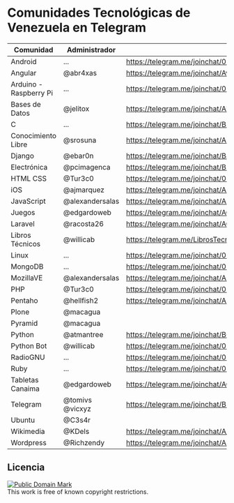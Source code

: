 # Comunidades Tecnológicas de Venezuela en Telegram

| Comunidad | Administrador | Link |
|-----------|---------------|------|
| Android | ... | https://telegram.me/joinchat/02a165bf0194a49955c7307bfbb485fe |
| Angular | @abr4xas | https://telegram.me/joinchat/Avf6cQF1RpKDDuKz6gxxTg |
| Arduino - Raspberry Pi | ... | https://telegram.me/joinchat/05dbbe5f020e87a4af775773f4c50c7d |
| Bases de Datos | @jelitox | https://telegram.me/joinchat/AUPtdgBLpGYJOgkZD2r1ZQ |
| C | ... | https://telegram.me/joinchat/BlwNNgIMJ1_Hn29Nak-tCg |
| Conocimiento Libre | @srosuna | https://telegram.me/joinchat/A3B2TgBGflA7oaLm3OePRw |
| Django | @ebar0n | https://telegram.me/joinchat/BJxZXQGEslbc0kdty8hRbQ |
| Electrónica | @pcimagenca | https://telegram.me/joinchat/BSBThwFGutF_W1aKazPfhQ |
| HTML CSS | @Tur3c0  | https://telegram.me/joinchat/005e145000398d19d248cb8a050bb3c4 |
| iOS | @ajmarquez | https://telegram.me/joinchat/AH2ZUgIUXVcougUIOTurtg |
| JavaScript | @alexandersalas | https://telegram.me/joinchat/AEmIhgESr_Tiqgbei7xROg |
| Juegos | @edgardoweb | https://telegram.me/joinchat/AGqisAA-jlmIAAihME16vg |
| Laravel | @racosta26 | https://telegram.me/joinchat/AGNQ9wH6mld3_Ut2l2a2SQ |
| Libros Técnicos | @willicab | https://telegram.me/LibrosTecnicos |
| Linux | ... | https://telegram.me/joinchat/054da39e01da7a3cc1723d1af5b1512d |
| MongoDB | ... | https://telegram.me/joinchat/02fb5338009af29975c7d694d2aec965 | 
| MozillaVE | @alexandersalas | https://telegram.me/joinchat/AEmIhgDedkB2Z6v1bRtB4Q |
| PHP | @Tur3c0 | https://telegram.me/joinchat/005e145001e2961cc7c3a70a19d98e4e |
| Pentaho | @hellfish2 | https://telegram.me/joinchat/AEwPSwN8d4tJZOj7VYKK6A
| Plone | @macagua | |
| Pyramid | @macagua | |
| Python | @atmantree | https://telegram.me/joinchat/BG6gzwGzSvRriv6QHXp3Mg |
| Python Bot | @willicab | https://telegram.me/joinchat/00ab7c2601b7e76d92a127df3c7848b4 |
| RadioGNU | ... | https://telegram.me/joinchat/000c551d006cb38838b643d7e8229885 |
| Ruby | ... | https://telegram.me/joinchat/054da39e01c4d63327e76bac35bfce64 |
| Tabletas Canaima | @edgardoweb | https://telegram.me/joinchat/AGqisAI0UHkuBQDbuWm34g |
| Telegram | @tomivs @vicxyz | https://telegram.me/joinchat/BLlObgMpXoIo_-jwoU62pQ |
| Ubuntu | @C3s4r | |
| Wikimedia | @KDels | https://telegram.me/joinchat/A_r8aANpuUZ1QQC8y3FBCA |
| Wordpress | @Richzendy | https://telegram.me/joinchat/AJklfwGsNaJG9whBmKQbcQ |

## Licencia

<p>
<a rel="license" href="http://creativecommons.org/publicdomain/mark/1.0/">
<img src="http://i.creativecommons.org/p/mark/1.0/88x31.png"
     style="border-style: none;" alt="Public Domain Mark" />
</a>
<br />
This work is free of known copyright restrictions.
</p>
